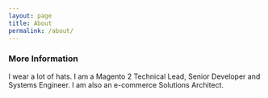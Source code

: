 ```yaml
---
layout: page
title: About
permalink: /about/
---
```


### More Information

I wear a lot of hats. I am a Magento 2 Technical Lead, Senior Developer and Systems Engineer. I am also an e-commerce Solutions Architect.
